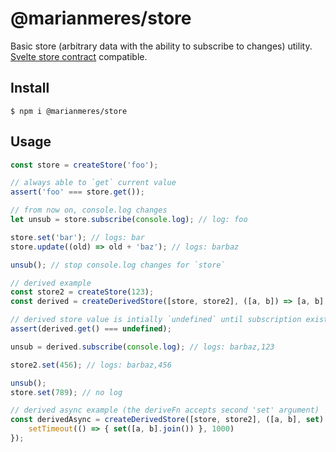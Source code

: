 # @marianmeres/store

Basic store (arbitrary data with the ability to subscribe to changes) utility.
[Svelte store contract](https://svelte.dev/docs#component-format-script-4-prefix-stores-with-$-to-access-their-values-store-contract) compatible.

## Install
```shell
$ npm i @marianmeres/store
```

## Usage

```typescript
const store = createStore('foo');

// always able to `get` current value
assert('foo' === store.get());

// from now on, console.log changes
let unsub = store.subscribe(console.log); // log: foo

store.set('bar'); // logs: bar
store.update((old) => old + 'baz'); // logs: barbaz

unsub(); // stop console.log changes for `store`

// derived example
const store2 = createStore(123);
const derived = createDerivedStore([store, store2], ([a, b]) => [a, b].join());

// derived store value is intially `undefined` until subscription exists
assert(derived.get() === undefined);

unsub = derived.subscribe(console.log); // logs: barbaz,123

store2.set(456); // logs: barbaz,456

unsub();
store.set(789); // no log

// derived async example (the deriveFn accepts second 'set' argument)
const derivedAsync = createDerivedStore([store, store2], ([a, b], set) => {
    setTimeout(() => { set([a, b].join()) }, 1000)
});
```
